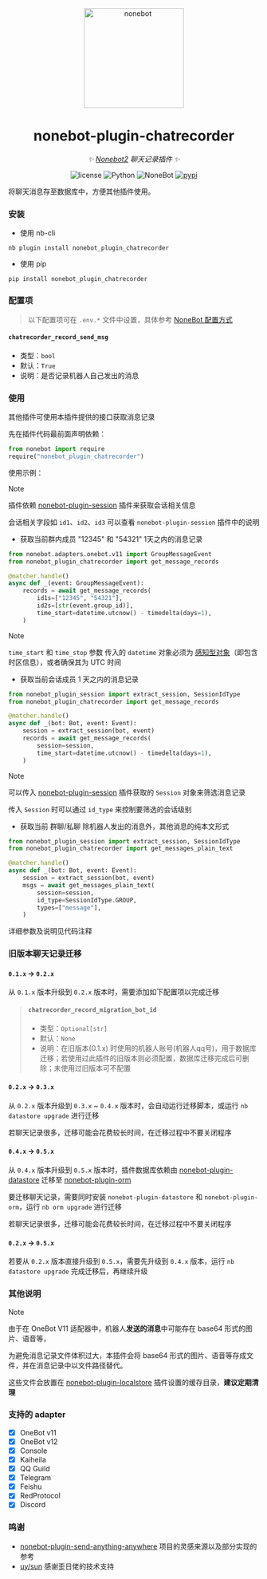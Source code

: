 <div align="center">

  <a href="https://nonebot.dev/">
    <img src="https://nonebot.dev/logo.png" width="200" height="200" alt="nonebot">
  </a>

# nonebot-plugin-chatrecorder

_✨ [Nonebot2](https://github.com/nonebot/nonebot2) 聊天记录插件 ✨_

<p align="center">
  <img src="https://img.shields.io/github/license/noneplugin/nonebot-plugin-chatrecorder" alt="license">
  <img src="https://img.shields.io/badge/python-3.8+-blue.svg" alt="Python">
  <img src="https://img.shields.io/badge/nonebot-2.0.0+-red.svg" alt="NoneBot">
  <a href="https://pypi.org/project/nonebot-plugin-chatrecorder">
    <img src="https://badgen.net/pypi/v/nonebot-plugin-chatrecorder" alt="pypi">
  </a>
</p>

</div>

将聊天消息存至数据库中，方便其他插件使用。

### 安装

- 使用 nb-cli

```shell
nb plugin install nonebot_plugin_chatrecorder
```

- 使用 pip

```shell
pip install nonebot_plugin_chatrecorder
```

### 配置项

> 以下配置项可在 `.env.*` 文件中设置，具体参考 [NoneBot 配置方式](https://nonebot.dev/docs/appendices/config)

#### `chatrecorder_record_send_msg`

- 类型：`bool`
- 默认：`True`
- 说明：是否记录机器人自己发出的消息

### 使用

其他插件可使用本插件提供的接口获取消息记录

先在插件代码最前面声明依赖：

```python
from nonebot import require
require("nonebot_plugin_chatrecorder")
```

使用示例：

> [!NOTE]
>
> 插件依赖 [nonebot-plugin-session](https://github.com/noneplugin/nonebot-plugin-session) 插件来获取会话相关信息
>
> 会话相关字段如 `id1`、`id2`、`id3` 可以查看 `nonebot-plugin-session` 插件中的说明

- 获取当前群内成员 "12345" 和 "54321" 1天之内的消息记录

```python
from nonebot.adapters.onebot.v11 import GroupMessageEvent
from nonebot_plugin_chatrecorder import get_message_records

@matcher.handle()
async def _(event: GroupMessageEvent):
    records = await get_message_records(
        id1s=["12345", "54321"],
        id2s=[str(event.group_id)],
        time_start=datetime.utcnow() - timedelta(days=1),
    )
```

> [!NOTE]
>
> `time_start` 和 `time_stop` 参数 传入的 `datetime` 对象必须为 [感知型对象](https://docs.python.org/zh-cn/3/library/datetime.html#determining-if-an-object-is-aware-or-naive)（即包含时区信息），或者确保其为 UTC 时间

- 获取当前会话成员 1 天之内的消息记录

```python
from nonebot_plugin_session import extract_session, SessionIdType
from nonebot_plugin_chatrecorder import get_message_records

@matcher.handle()
async def _(bot: Bot, event: Event):
    session = extract_session(bot, event)
    records = await get_message_records(
        session=session,
        time_start=datetime.utcnow() - timedelta(days=1),
    )
```

> [!NOTE]
>
> 可以传入 [nonebot-plugin-session](https://github.com/noneplugin/nonebot-plugin-session) 插件获取的 `Session` 对象来筛选消息记录
>
> 传入 `Session` 时可以通过 `id_type` 来控制要筛选的会话级别

- 获取当前 群聊/私聊 除机器人发出的消息外，其他消息的纯本文形式

```python
from nonebot_plugin_session import extract_session, SessionIdType
from nonebot_plugin_chatrecorder import get_messages_plain_text

@matcher.handle()
async def _(bot: Bot, event: Event):
    session = extract_session(bot, event)
    msgs = await get_messages_plain_text(
        session=session,
        id_type=SessionIdType.GROUP,
        types=["message"],
    )
```

详细参数及说明见代码注释

### 旧版本聊天记录迁移

#### `0.1.x` -> `0.2.x`

从 `0.1.x` 版本升级到 `0.2.x` 版本时，需要添加如下配置项以完成迁移

> #### `chatrecorder_record_migration_bot_id`
>
> - 类型：`Optional[str]`
> - 默认：`None`
> - 说明：在旧版本(0.1.x) 时使用的机器人账号(机器人qq号)，用于数据库迁移；若使用过此插件的旧版本则必须配置，数据库迁移完成后可删除；未使用过旧版本可不配置

#### `0.2.x` -> `0.3.x`

从 `0.2.x` 版本升级到 `0.3.x` ~ `0.4.x` 版本时，会自动运行迁移脚本，或运行 `nb datastore upgrade` 进行迁移

若聊天记录很多，迁移可能会花费较长时间，在迁移过程中不要关闭程序

#### `0.4.x` -> `0.5.x`

从 `0.4.x` 版本升级到 `0.5.x` 版本时，插件数据库依赖由 [nonebot-plugin-datastore](https://github.com/he0119/nonebot-plugin-datastore) 迁移至 [nonebot-plugin-orm](https://github.com/nonebot/plugin-orm)

要迁移聊天记录，需要同时安装 `nonebot-plugin-datastore` 和 `nonebot-plugin-orm`，运行 `nb orm upgrade` 进行迁移

若聊天记录很多，迁移可能会花费较长时间，在迁移过程中不要关闭程序

#### `0.2.x` -> `0.5.x`

若要从 `0.2.x` 版本直接升级到 `0.5.x`，需要先升级到 `0.4.x` 版本，运行 `nb datastore upgrade` 完成迁移后，再继续升级

### 其他说明

> [!NOTE]
>
> 由于在 OneBot V11 适配器中，机器人**发送的消息**中可能存在 base64 形式的图片、语音等，
>
> 为避免消息记录文件体积过大，本插件会将 base64 形式的图片、语音等存成文件，并在消息记录中以文件路径替代。
>
> 这些文件会放置在 [nonebot-plugin-localstore](https://github.com/nonebot/plugin-localstore) 插件设置的缓存目录，**建议定期清理**

### 支持的 adapter

- [x] OneBot v11
- [x] OneBot v12
- [x] Console
- [x] Kaiheila
- [x] QQ Guild
- [x] Telegram
- [x] Feishu
- [x] RedProtocol
- [x] Discord

### 鸣谢

- [nonebot-plugin-send-anything-anywhere](https://github.com/felinae98/nonebot-plugin-send-anything-anywhere) 项目的灵感来源以及部分实现的参考
- [uy/sun](https://github.com/he0119) 感谢歪日佬的技术支持
